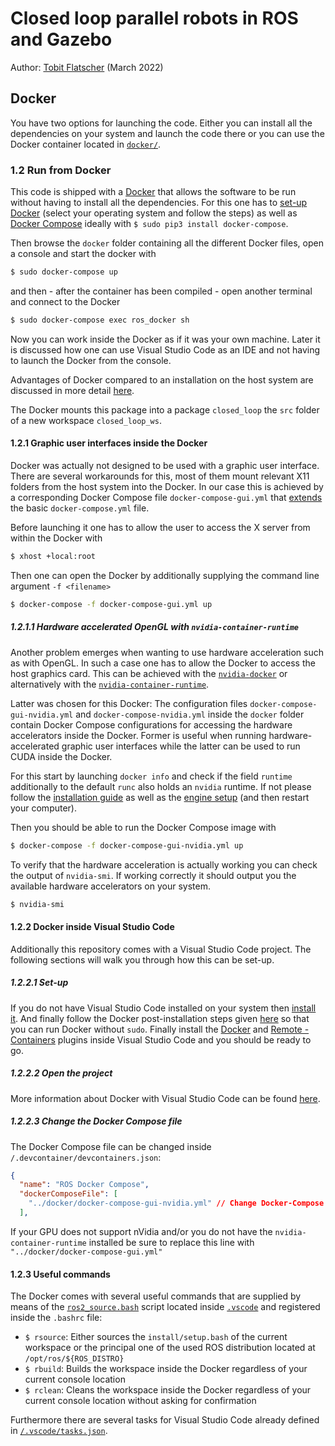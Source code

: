 # Closed loop parallel robots in ROS and Gazebo

Author: [Tobit Flatscher](https://github.com/2b-t) (March 2022)



## Docker

You have two options for launching the code. Either you can install all the dependencies on your system and launch the code there or you can use the Docker container located in [`docker/`](./docker/).

### 1.2 Run from Docker

This code is shipped with a [Docker](https://www.docker.com/) that allows the software to be run without having to install all the dependencies. For this one has to [set-up Docker](https://docs.docker.com/get-docker/) (select your operating system and follow the steps) as well as [Docker Compose](https://docs.docker.com/compose/install/) ideally with `$ sudo pip3 install docker-compose`.

Then browse the `docker` folder containing all the different Docker files, open a console and start the docker with

```bash
$ sudo docker-compose up
```

and then - after the container has been compiled - open another terminal and connect to the Docker

```bash
$ sudo docker-compose exec ros_docker sh
```

Now you can work inside the Docker as if it was your own machine. Later it is discussed how one can use Visual Studio Code as an IDE and not having to launch the Docker from the console.

Advantages of Docker compared to an installation on the host system are discussed in more detail [here](https://hentsu.com/docker-containers-top-7-benefits/).

The Docker mounts this package into a package `closed_loop` the `src` folder of a new workspace `closed_loop_ws`.

#### 1.2.1 Graphic user interfaces inside the Docker

Docker was actually not designed to be used with a graphic user interface. There are several workarounds for this, most of them mount relevant X11 folders from the host system into the Docker. In our case this is achieved by a corresponding Docker Compose file `docker-compose-gui.yml` that [extends](https://docs.docker.com/compose/extends/) the basic `docker-compose.yml` file.

Before launching it one has to allow the user to access the X server from within the Docker with

```bash
$ xhost +local:root
```

Then one can open the Docker by additionally supplying the command line argument `-f <filename>`

```bash
$ docker-compose -f docker-compose-gui.yml up
```

##### 1.2.1.1 Hardware accelerated OpenGL with `nvidia-container-runtime`

Another problem emerges when wanting to use hardware acceleration such as with OpenGL. In such a case one has to allow the Docker to access the host graphics card. This can be achieved with the [`nvidia-docker`](https://github.com/NVIDIA/nvidia-docker) or alternatively with the [`nvidia-container-runtime`](https://github.com/NVIDIA/nvidia-container-runtime).

Latter was chosen for this Docker: The configuration files `docker-compose-gui-nvidia.yml` and `docker-compose-nvidia.yml` inside the `docker` folder contain Docker Compose configurations for accessing the hardware accelerators inside the Docker. Former is useful when running hardware-accelerated graphic user interfaces while the latter can be used to run CUDA inside the Docker.

For this start by launching `docker info` and check if the field `runtime` additionally to the default `runc` also holds an `nvidia` runtime. If not please follow the [installation guide](https://github.com/NVIDIA/nvidia-container-runtime#installation) as well as the [engine setup](https://github.com/NVIDIA/nvidia-container-runtime#docker-engine-setup) (and then restart your computer).

Then you should be able to run the Docker Compose image with

```bash
$ docker-compose -f docker-compose-gui-nvidia.yml up
```

To verify that the hardware acceleration is actually working you can check the output of `nvidia-smi`. If working correctly it should output you the available hardware accelerators on your system.

```bash
$ nvidia-smi
```

#### 1.2.2 Docker inside Visual Studio Code

Additionally this repository comes with a Visual Studio Code project. The following sections will walk you through how this can be set-up.

##### 1.2.2.1 Set-up

If you do not have Visual Studio Code installed on your system then [install it](https://code.visualstudio.com/download). And finally follow the Docker post-installation steps given [here](https://docs.docker.com/engine/install/linux-postinstall/) so that you can run Docker without `sudo`. Finally install the [Docker](https://marketplace.visualstudio.com/items?itemName=ms-azuretools.vscode-docker) and [Remote - Containers](https://marketplace.visualstudio.com/items?itemName=ms-vscode-remote.remote-containers) plugins inside Visual Studio Code and you should be ready to go.

##### 1.2.2.2 Open the project

More information about Docker with Visual Studio Code can be found [here](https://code.visualstudio.com/docs/containers/overview).

##### 1.2.2.3 Change the Docker Compose file

The Docker Compose file can be changed inside `/.devcontainer/devcontainers.json`:

```json
{
  "name": "ROS Docker Compose",
  "dockerComposeFile": [
    "../docker/docker-compose-gui-nvidia.yml" // Change Docker-Compose file here
  ],
```

If your GPU does not support nVidia and/or you do not have the `nvidia-container-runtime` installed be sure to replace this line with `"../docker/docker-compose-gui.yml"`

#### 1.2.3 Useful commands

The Docker comes with several useful commands that are supplied by means of the [`ros2_source.bash`](./.vscode/ros2_source.bash) script located inside [`.vscode`](./.vscode) and registered inside the `.bashrc` file:

- `$ rsource`: Either sources the `install/setup.bash` of the current workspace or the principal one of the used ROS distribution located at `/opt/ros/${ROS_DISTRO}`
- `$ rbuild`: Builds the workspace inside the Docker regardless of your current console location
- `$ rclean`: Cleans the workspace inside the Docker regardless of your current console location without asking for confirmation

Furthermore there are several tasks for Visual Studio Code already defined in [`/.vscode/tasks.json`](./.vscode/tasks.json).

